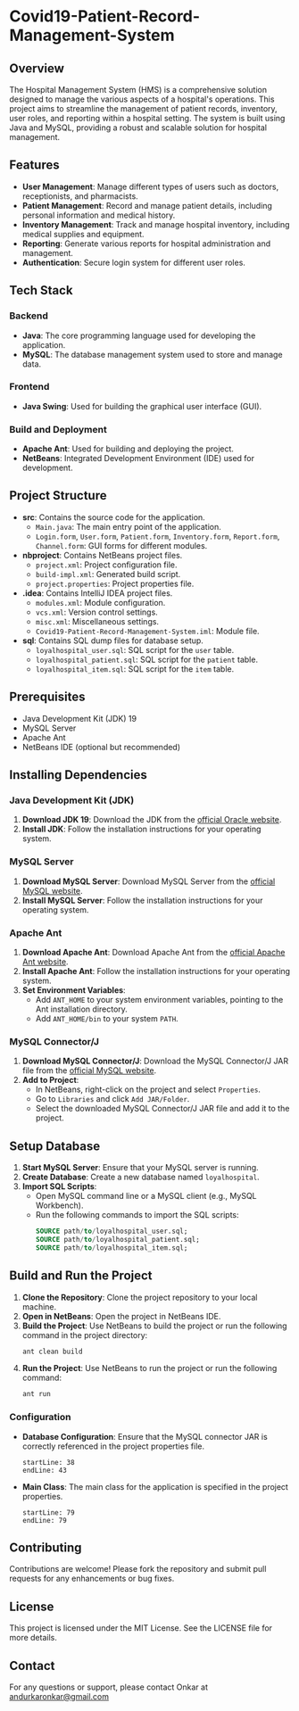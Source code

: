 # Covid19-Patient-Record-Management-System

## Overview

The Hospital Management System (HMS) is a comprehensive solution designed to manage the various aspects of a hospital's operations. This project aims to streamline the management of patient records, inventory, user roles, and reporting within a hospital setting. The system is built using Java and MySQL, providing a robust and scalable solution for hospital management.

## Features

- **User Management**: Manage different types of users such as doctors, receptionists, and pharmacists.
- **Patient Management**: Record and manage patient details, including personal information and medical history.
- **Inventory Management**: Track and manage hospital inventory, including medical supplies and equipment.
- **Reporting**: Generate various reports for hospital administration and management.
- **Authentication**: Secure login system for different user roles.

## Tech Stack

### Backend
- **Java**: The core programming language used for developing the application.
- **MySQL**: The database management system used to store and manage data.

### Frontend
- **Java Swing**: Used for building the graphical user interface (GUI).

### Build and Deployment
- **Apache Ant**: Used for building and deploying the project.
- **NetBeans**: Integrated Development Environment (IDE) used for development.

## Project Structure

- **src**: Contains the source code for the application.
  - `Main.java`: The main entry point of the application.
  - `Login.form`, `User.form`, `Patient.form`, `Inventory.form`, `Report.form`, `Channel.form`: GUI forms for different modules.
- **nbproject**: Contains NetBeans project files.
  - `project.xml`: Project configuration file.
  - `build-impl.xml`: Generated build script.
  - `project.properties`: Project properties file.
- **.idea**: Contains IntelliJ IDEA project files.
  - `modules.xml`: Module configuration.
  - `vcs.xml`: Version control settings.
  - `misc.xml`: Miscellaneous settings.
  - `Covid19-Patient-Record-Management-System.iml`: Module file.
- **sql**: Contains SQL dump files for database setup.
  - `loyalhospital_user.sql`: SQL script for the `user` table.
  - `loyalhospital_patient.sql`: SQL script for the `patient` table.
  - `loyalhospital_item.sql`: SQL script for the `item` table.

## Prerequisites

- Java Development Kit (JDK) 19
- MySQL Server
- Apache Ant
- NetBeans IDE (optional but recommended)

## Installing Dependencies

### Java Development Kit (JDK)

1. **Download JDK 19**: Download the JDK from the [official Oracle website](https://www.oracle.com/java/technologies/javase-jdk19-downloads.html).
2. **Install JDK**: Follow the installation instructions for your operating system.

### MySQL Server

1. **Download MySQL Server**: Download MySQL Server from the [official MySQL website](https://dev.mysql.com/downloads/mysql/).
2. **Install MySQL Server**: Follow the installation instructions for your operating system.

### Apache Ant

1. **Download Apache Ant**: Download Apache Ant from the [official Apache Ant website](https://ant.apache.org/bindownload.cgi).
2. **Install Apache Ant**: Follow the installation instructions for your operating system.
3. **Set Environment Variables**:
   - Add `ANT_HOME` to your system environment variables, pointing to the Ant installation directory.
   - Add `ANT_HOME/bin` to your system `PATH`.

### MySQL Connector/J

1. **Download MySQL Connector/J**: Download the MySQL Connector/J JAR file from the [official MySQL website](https://dev.mysql.com/downloads/connector/j/).
2. **Add to Project**:
   - In NetBeans, right-click on the project and select `Properties`.
   - Go to `Libraries` and click `Add JAR/Folder`.
   - Select the downloaded MySQL Connector/J JAR file and add it to the project.

## Setup Database

1. **Start MySQL Server**: Ensure that your MySQL server is running.
2. **Create Database**: Create a new database named `loyalhospital`.
3. **Import SQL Scripts**:
   - Open MySQL command line or a MySQL client (e.g., MySQL Workbench).
   - Run the following commands to import the SQL scripts:
     ```sql
     SOURCE path/to/loyalhospital_user.sql;
     SOURCE path/to/loyalhospital_patient.sql;
     SOURCE path/to/loyalhospital_item.sql;
     ```

## Build and Run the Project

1. **Clone the Repository**: Clone the project repository to your local machine.
2. **Open in NetBeans**: Open the project in NetBeans IDE.
3. **Build the Project**: Use NetBeans to build the project or run the following command in the project directory:
   ```sh
   ant clean build
   ```
4. **Run the Project**: Use NetBeans to run the project or run the following command:
   ```sh
   ant run
   ```

### Configuration

- **Database Configuration**: Ensure that the MySQL connector JAR is correctly referenced in the project properties file.
  ```LoyalHospital/nbproject/project.properties
  startLine: 38
  endLine: 43
  ```

- **Main Class**: The main class for the application is specified in the project properties.
  ```LoyalHospital/nbproject/project.properties
  startLine: 79
  endLine: 79
  ```

## Contributing

Contributions are welcome! Please fork the repository and submit pull requests for any enhancements or bug fixes.

## License

This project is licensed under the MIT License. See the LICENSE file for more details.

## Contact

For any questions or support, please contact Onkar at andurkaronkar@gmail.com
